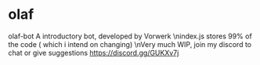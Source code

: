 # olaf
olaf-bot
A introductory bot, developed by Vorwerk
\nindex.js stores 99% of the code ( which i intend on changing)
\nVery much WIP, join my discord to chat or give suggestions https://discord.gg/GUKXv7j
